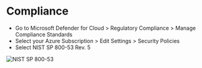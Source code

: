 # Compliance 

- Go to Microsoft Defender for Cloud > Regulatory Compliance > Manage Compliance Standards 
- Select your Azure Subscription > Edit Settings > Security Policies
- Select NIST SP 800-53 Rev. 5

![NIST SP 800-53](https://github.com/AliChoukatli/Azure-Honeynet-SOC-Lab/blob/main/Screenshots/NIST%20SP%20800-53.png)
